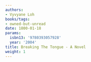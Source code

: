 ```yaml
---
authors:
- Vyvyane Loh
books/tags:
- owned-but-unread
date: 1800-01-18
params:
  isbn13: '9780393057928'
  year: '2004'
title: Breaking The Tongue - A Novel
weight: 1
---
```



<!--more-->